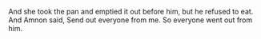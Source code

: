 And she took the pan and emptied it out before him, but he refused to eat. And Amnon said, Send out everyone from me. So everyone went out from him.
